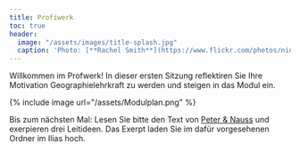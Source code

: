 ```yaml
---
title: Profiwerk 
toc: true
header:
  image: "/assets/images/title-splash.jpg"
  caption: 'Photo: [**Rachel Smith**](https://www.flickr.com/photos/ninmah/)'
---
```

Willkommen im Profwerk! In dieser ersten Sitzung reflektiren Sie Ihre Motivation Geographielehrkraft zu werden und steigen in das Modul ein. 
<!--more-->

{% include image url="/assets/Modulplan.png" %}


Bis zum nächsten Mal:
Lesen Sie bitte den Text von [Peter & Nauss](https://link.springer.com/chapter/10.1007/978-3-658-29194-5_6) und exerpieren drei Leitideen. Das Exerpt laden Sie im dafür vorgesehenen Ordner im Ilias hoch. 



